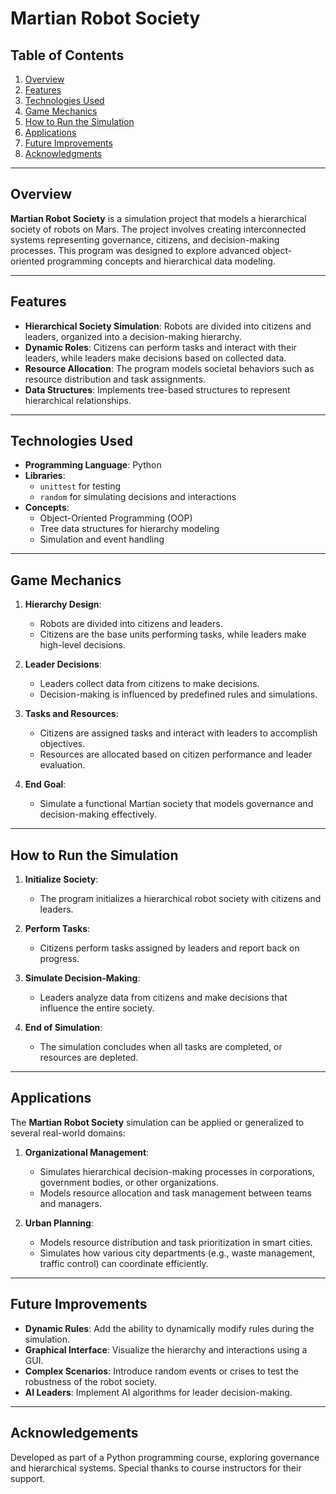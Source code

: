 # Martian Robot Society

## Table of Contents
1. [Overview](#overview)
3. [Features](#features)
4. [Technologies Used](#technologies-used)
5. [Game Mechanics](#game-mechanics)
6. [How to Run the Simulation](how-to-run-the-simulation)
7. [Applications](applications)
8. [Future Improvements](#future-improvements)
9. [Acknowledgments](#acknowledgments)

---

## Overview

**Martian Robot Society** is a simulation project that models a hierarchical society of robots on Mars. The project involves creating interconnected systems representing governance, citizens, and decision-making processes. This program was designed to explore advanced object-oriented programming concepts and hierarchical data modeling.

---

## Features

- **Hierarchical Society Simulation**: Robots are divided into citizens and leaders, organized into a decision-making hierarchy.
- **Dynamic Roles**: Citizens can perform tasks and interact with their leaders, while leaders make decisions based on collected data.
- **Resource Allocation**: The program models societal behaviors such as resource distribution and task assignments.
- **Data Structures**: Implements tree-based structures to represent hierarchical relationships.

---

## Technologies Used

- **Programming Language**: Python
- **Libraries**:
  - `unittest` for testing
  - `random` for simulating decisions and interactions
- **Concepts**:
  - Object-Oriented Programming (OOP)
  - Tree data structures for hierarchy modeling
  - Simulation and event handling

---

## Game Mechanics

1. **Hierarchy Design**:
   - Robots are divided into citizens and leaders.
   - Citizens are the base units performing tasks, while leaders make high-level decisions.

2. **Leader Decisions**:
   - Leaders collect data from citizens to make decisions.
   - Decision-making is influenced by predefined rules and simulations.

3. **Tasks and Resources**:
   - Citizens are assigned tasks and interact with leaders to accomplish objectives.
   - Resources are allocated based on citizen performance and leader evaluation.

4. **End Goal**:
   - Simulate a functional Martian society that models governance and decision-making effectively.

---

## How to Run the Simulation

1. **Initialize Society**:
   - The program initializes a hierarchical robot society with citizens and leaders.

2. **Perform Tasks**:
   - Citizens perform tasks assigned by leaders and report back on progress.

3. **Simulate Decision-Making**:
   - Leaders analyze data from citizens and make decisions that influence the entire society.

4. **End of Simulation**:
   - The simulation concludes when all tasks are completed, or resources are depleted.

---

## Applications
The **Martian Robot Society** simulation can be applied or generalized to several real-world domains:

1. **Organizational Management**:
   - Simulates hierarchical decision-making processes in corporations, government bodies, or other organizations.
   - Models resource allocation and task management between teams and managers.

2. **Urban Planning**:
   - Models resource distribution and task prioritization in smart cities.
   - Simulates how various city departments (e.g., waste management, traffic control) can coordinate efficiently.

---

## Future Improvements

- **Dynamic Rules**: Add the ability to dynamically modify rules during the simulation.
- **Graphical Interface**: Visualize the hierarchy and interactions using a GUI.
- **Complex Scenarios**: Introduce random events or crises to test the robustness of the robot society.
- **AI Leaders**: Implement AI algorithms for leader decision-making.
  
---

## Acknowledgements
Developed as part of a Python programming course, exploring governance and hierarchical systems. Special thanks to course instructors for their support.
